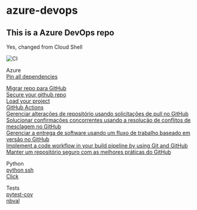 # azure-devops

## This is a Azure DevOps repo

Yes, changed from Cloud Shell

![CI](https://github.com/llrocha/azure-devops/workflows/CI/badge.svg)

Azure<br>
[Pin all dependencies](https://www.promptworks.com/blog/pin-all-dependencies/)<br>

[Migrar repo para GitHub](https://docs.microsoft.com/pt-br/learn/modules/migrate-repository-github/3-migrate-your-repository-to-github)<br>
[Secure your github repo](https://docs.microsoft.com/pt-br/learn/modules/maintain-secure-repository-github/?WT.mc_id=udacity_learn-wwl&source=learn)<br>
[Load your project](https://docs.microsoft.com/pt-br/learn/modules/upload-project-github/?WT.mc_id=udacity_learn-wwl&source=learn)<br>
[GitHub Actions](https://docs.microsoft.com/pt-br/learn/modules/github-actions-ci/?WT.mc_id=udacity_learn-wwl)<br>
[Gerenciar alterações de repositório usando solicitações de pull no GitHub](https://docs.microsoft.com/pt-br/learn/modules/manage-changes-pull-requests-github/?WT.mc_id=udacity_learn-wwl)<br>
[Solucionar confirmações concorrentes usando a resolução de conflitos de mesclagem no GitHub](https://docs.microsoft.com/pt-br/learn/modules/resolve-merge-conflicts-github/?WT.mc_id=udacity_learn-wwl)<br>
[Gerenciar a entrega de software usando um fluxo de trabalho baseado em versão no GitHub](https://docs.microsoft.com/pt-br/learn/modules/release-based-workflow-github/?WT.mc_id=udacity_learn-wwl)<br>
[Implement a code workflow in your build pipeline by using Git and GitHub](https://docs.microsoft.com/pt-br/learn/modules/implement-code-workflow/?WT.mc_id=udacity_learn-wwl)<br>
[Manter um repositório seguro com as melhores práticas do GitHub](https://docs.microsoft.com/pt-br/learn/modules/maintain-secure-repository-github/?WT.mc_id=udacity_learn-wwl)<br>

Python<br>
[python ssh](https://www.devdungeon.com/content/python-ssh-tutorial)<br>
[Click](https://click.palletsprojects.com/en/7.x/)

Tests<br>
[pytest-cov](https://pypi.org/project/pytest-cov/)<br>
[nbval](https://pypi.org/project/nbval/)<br>

